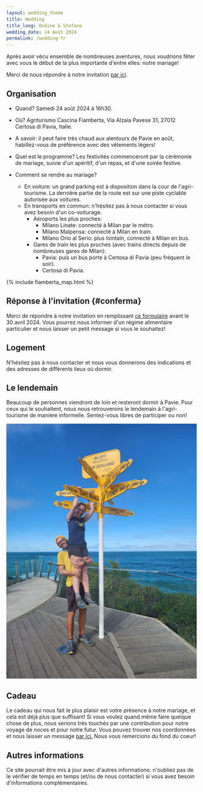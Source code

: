 ```yaml
---
layout: wedding_theme
title: Wedding
title_long: Ondine & Stefano
wedding_date: 24 Août 2024
permalink: /wedding-fr
---
```


Après avoir vécu ensemble de nombreuses aventures, nous voudrions fêter avec vous le début de la plus importante d'entre elles: notre mariage! 

Merci de nous répondre à notre invitation [par ici](https://docs.google.com/forms/d/e/1FAIpQLSe9zNCWWGaaH4DYbEGRtSXPWIFe17hMcJD6UFUNsbGItwdbsg/viewform?usp=sf_link). 

## Organisation

- Quand? Samedi 24 août 2024 à 16h30.
- Où? Agriturismo Cascina Fiamberta, Via Alzaia Pavese 31, 27012 Certosa di Pavia, Italie.
- A savoir: il peut faire très chaud aux alentours de Pavie en août, habillez-vous de préférence avec des vêtements légers!
- Quel est le programme? Les festivités commenceront par la cérémonie de mariage, suivie d'un apéritif, d'un repas, et d'une soirée festive.

- Comment se rendre au mariage?
  - En voiture: un grand parking est à disposition dans la cour de l'agri-tourisme. La dernière partie de la route est sur une piste cyclable autorisée aux voitures.
  - En transports en commun: n'hésitez pas à nous contacter si vous avez besoin d'un co-voiturage.
    - Aéroports les plus proches:
      - Milano Linate: connecté à Milan par le métro.
      - Milano Malpensa: connecté à Milan en train.
      - Milano Orio al Serio: plus lointain, connecté à Milan en bus.
    - Gares de train les plus proches (avec trains directs depuis de nombreuses gares de Milan):
      - Pavia: puis un bus porte à Certosa di Pavia (peu fréquent le soir).
      - Certosa di Pavia.

{% include fiamberta_map.html %}

## Réponse à l'invitation {#conferma}

Merci de répondre à notre invitation en remplissant [ce formulaire](https://docs.google.com/forms/d/e/1FAIpQLSe9zNCWWGaaH4DYbEGRtSXPWIFe17hMcJD6UFUNsbGItwdbsg/viewform?usp=sf_link) avant le 30 avril 2024.
Vous pourrez nous informer d'un régime alimentaire particulier et nous laisser un petit message si vous le souhaitez!

## Logement

N'hésitez pas à nous contacter et nous vous donnerons des indications et des adresses de différents lieux où dormir. 

## Le lendemain

Beaucoup de personnes viendront de loin et resteront dormir à Pavie. Pour ceux qui le souhaitent, nous nous retrouverons le lendemain à l'agri-tourisme de manière informelle. Sentez-vous libres de participer ou non!

![](/assets/wedding_main_photo.jpg)

## Cadeau

Le cadeau qui nous fait le plus plaisir est votre présence à notre mariage, et cela est déjà plus que suffisant! Si vous voulez quand même faire quelque chose de plus, nous serions très touchés par une contribution pour notre voyage de noces et pour notre futur. Vous pouvez trouver nos coordonnées et nous laisser un message [par ici.](https://docs.google.com/forms/d/e/1FAIpQLSdVuDnrX9amj0AdRnc4_zaBlZO92A2GxR2uK33NTl3BSh2YGQ/viewform?usp=pp_url) Nous vous remercions du fond du coeur!

## Autres informations

Ce site pourrait être mis à jour avec d'autres informations: n'oubliez pas de le vérifier de temps en temps (et/ou de nous contacter) si vous avez besoin d'informations complémentaires.

